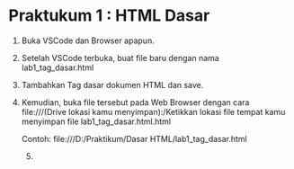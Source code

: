 # Praktukum 1 : HTML Dasar

1. Buka VSCode dan Browser apapun.

2. Setelah VSCode terbuka, buat file baru dengan nama lab1_tag_dasar.html

3. Tambahkan Tag dasar dokumen HTML dan save.

4. Kemudian, buka file tersebut pada Web Browser dengan cara
   file:///(Drive lokasi kamu menyimpan):/Ketikkan lokasi file tempat kamu menyimpan file  lab1_tag_dasar.html.html
   
   Contoh:  file:///D:/Praktikum/Dasar HTML/lab1_tag_dasar.html
   
   5. 
